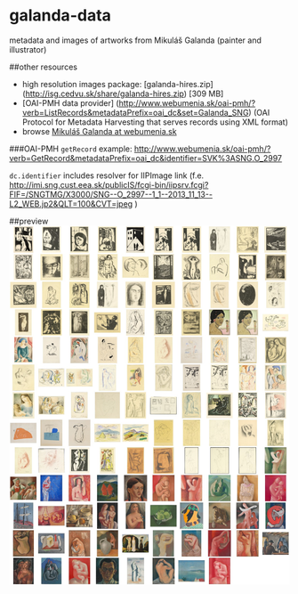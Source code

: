 galanda-data
============

metadata and images of artworks from Mikuláš Galanda (painter and illustrator)

##other resources


* high resolution images package: [galanda-hires.zip] (http://isg.cedvu.sk/share/galanda-hires.zip) [309 MB]
* [OAI-PMH data provider] (http://www.webumenia.sk/oai-pmh/?verb=ListRecords&metadataPrefix=oai_dc&set=Galanda_SNG) (OAI Protocol for Metadata Harvesting that serves records using XML format)
* browse [Mikuláš Galanda at webumenia.sk](http://www.webumenia.sk/web/guest/search/-/simpleSearch/query="Mikuláš+Galanda")

###OAI-PMH
`getRecord` example: 
http://www.webumenia.sk/oai-pmh/?verb=GetRecord&metadataPrefix=oai_dc&identifier=SVK%3ASNG.O_2997

`dc.identifier` includes resolver for IIPImage link (f.e. http://imi.sng.cust.eea.sk/publicIS/fcgi-bin/iipsrv.fcgi?FIF=/SNGTMG/X3000/SNG--O_2997--1_1--2013_11_13--L2_WEB.jp2&QLT=100&CVT=jpeg )

##preview
![Mikuláš Galanda](/Galanda-nahlady/_nahlady.jpg?raw=true)
